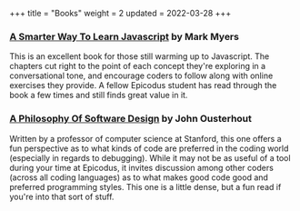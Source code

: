 +++
title = "Books"
weight = 2
updated = 2022-03-28
+++

### [A Smarter Way To Learn Javascript](https://read.amazon.com/kp/embed?asin=B00H1W9I6C&preview=newtab&linkCode=kpe&ref_=cm_sw_r_kb_dp_5C7NJTNHAJAK9YQQV2J3) by Mark Myers   

This is an excellent book for those still warming up to Javascript. The chapters
cut right to the point of each concept they're exploring in a conversational
tone, and encourage coders to follow along with online exercises they provide. A
fellow Epicodus student has read through the book a few times and still finds
great value in it.

### [A Philosophy Of Software Design](https://read.amazon.com/kp/embed?asin=B07N1XLQ7D&preview=newtab&linkCode=kpe&ref_=cm_sw_r_kb_dp_WD8RZY262E7JB1ZQA0WX) by John Ousterhout

Written by a professor of computer science at Stanford, this one offers a fun
perspective as to what kinds of code are preferred in the coding world
(especially in regards to debugging). While it may not be as useful of a tool
during your time at Epicodus, it invites discussion among other coders (across
all coding languages) as to what makes good code good and preferred programming
styles. This one is a little dense, but a fun read if you're into that sort of
stuff.
